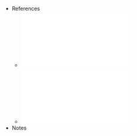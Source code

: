 - References
	- ![T04_DynamicProgramming.pdf](../assets/T04_DynamicProgramming_1736859365747_0.pdf)
	- ![T05_T06_DynamicProgramming.pdf](../assets/T05_T06_DynamicProgramming_1736859370489_0.pdf)
- Notes